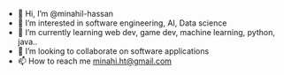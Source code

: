 - 👋 Hi, I’m @minahil-hassan
- 👀 I’m interested in software engineering, AI, Data science
- 🌱 I’m currently learning web dev, game dev, machine learning, python, java..
- 💞️ I’m looking to collaborate on software applications
- 📫 How to reach me minahi.ht@gmail.com

<!---
minahil-hassan/minahil-hassan is a ✨ special ✨ repository because its `README.md` (this file) appears on your GitHub profile.
You can click the Preview link to take a look at your changes.
--->
